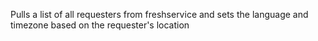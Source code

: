 Pulls a list of all requesters from freshservice and sets the language and timezone based on the requester's location
